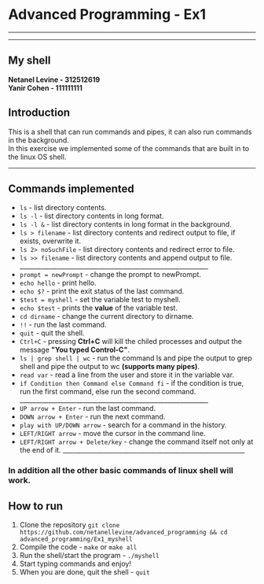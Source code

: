 # Advanced Programming - Ex1
___
___
## My shell
**Netanel Levine - 312512619**  
**Yanir Cohen - 111111111**
## Introduction
This is a shell that can run commands and pipes, it can also run commands in the background.  
In this exercise we implemented some of the commands that are built in to the linux OS shell.
____________________________________________________________
## Commands implemented
* `ls` - list directory contents.
* `ls -l` - list directory contents in long format.
* `ls -l &` - list directory contents in long format in the background.
* `ls > filename` - list directory contents and redirect output to file, if exists, overwrite it.
* `ls 2> noSuchFile` - list directory contents and redirect error to file.
* `ls >> filename` - list directory contents and append output to file.       ____________________________________________________________
* `prompt = newPrompt` - change the prompt to newPrompt.
* `echo hello` - print hello.
* `echo $?` - print the exit status of the last command.
* `$test = myshell` - set the variable test to myshell.
* `echo $test` - prints the **value** of the variable test. 
* `cd dirname` - change the current directory to dirname.
* `!!` - run the last command.
* `quit` - quit the shell.
* `Ctrl+C` - pressing **Ctrl+C** will kill the chiled processes and output the message **"You typed Control-C"**.
* `ls | grep shell | wc` - run the command ls and pipe the output to grep shell and pipe the output to wc **(supports many pipes)**.
* `read var` - read a line from the user and store it in the variable var.
* `if Condition then Command else Command fi` - if the condition is true, run the first command, else run the second command.           ____________________________________________________________
* `UP arrow + Enter` - run the last command.
* `DOWN arrow + Enter` - run the next command.
* `play with UP/DOWN arrow` - search for a command in the history.
* `LEFT/RIGHT arrow` - move the cursor in the command line.
* `LEFT/RIGHT arrow + Delete/key` - change the command itself not only at the end of it.           __________________________________________________________
### **In addition all the other basic commands of linux shell will work.** 

## How to run
1. Clone the repository
   `git clone https://github.com/netanellevine/advanced_programming && cd advanced_programming/Ex1_myshell`
2. Compile the code -
   `make` or `make all`
3. Run the shell/start the program -
   `./myshell`
4. Start typing commands and enjoy!
5. When you are done, quit the shell -
   `quit`
